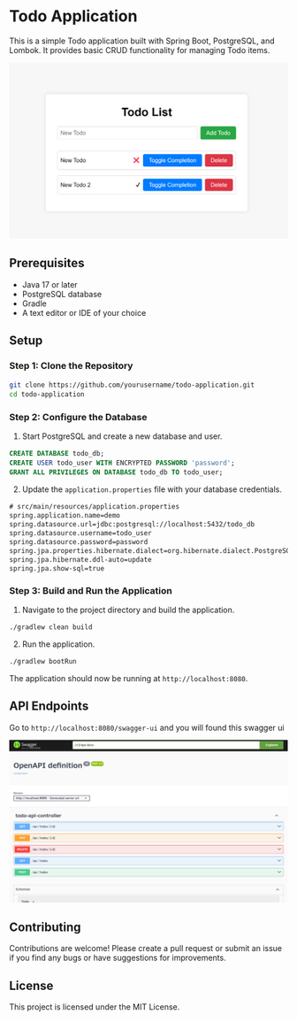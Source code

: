 # Todo Application

This is a simple Todo application built with Spring Boot, PostgreSQL, and Lombok. It provides basic CRUD functionality for managing Todo items.

![Todo app's top page image](/assets/demo-top.png)

## Prerequisites

- Java 17 or later
- PostgreSQL database
- Gradle
- A text editor or IDE of your choice

## Setup

### Step 1: Clone the Repository

```bash
git clone https://github.com/yourusername/todo-application.git
cd todo-application
```

### Step 2: Configure the Database

1. Start PostgreSQL and create a new database and user.

```sql
CREATE DATABASE todo_db;
CREATE USER todo_user WITH ENCRYPTED PASSWORD 'password';
GRANT ALL PRIVILEGES ON DATABASE todo_db TO todo_user;
```

2. Update the `application.properties` file with your database credentials.

```properties
# src/main/resources/application.properties
spring.application.name=demo
spring.datasource.url=jdbc:postgresql://localhost:5432/todo_db
spring.datasource.username=todo_user
spring.datasource.password=password
spring.jpa.properties.hibernate.dialect=org.hibernate.dialect.PostgreSQLDialect
spring.jpa.hibernate.ddl-auto=update
spring.jpa.show-sql=true
```

### Step 3: Build and Run the Application

1. Navigate to the project directory and build the application.

```bash
./gradlew clean build
```

2. Run the application.

```bash
./gradlew bootRun
```

The application should now be running at `http://localhost:8080`.

## API Endpoints

Go to `http://localhost:8080/swagger-ui` and you will found this swagger ui

![Swagger's image](/assets/demo-swagger.png)


## Contributing

Contributions are welcome! Please create a pull request or submit an issue if you find any bugs or have suggestions for improvements.

## License

This project is licensed under the MIT License.
